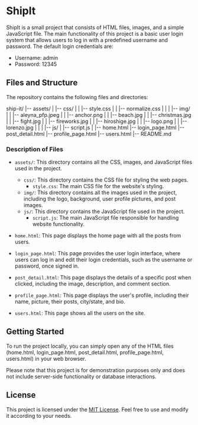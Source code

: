 # ShipIt

ShipIt is a small project that consists of HTML files, images, and a simple JavaScript file. The main functionality of this project is a basic user login system that allows users to log in with a predefined username and password. The default login credentials are:

- Username: admin
- Password: 12345

## Files and Structure

The repository contains the following files and directories:

ship-it/
|-- assets/
| |-- css/
| | |-- style.css
| | |-- normalize.css
| |
| |-- img/
| | |-- aleyna_pfp.jpeg
| | |-- anchor.png
| | |-- beach.jpg
| | |-- christmas.jpg
| | |-- fight.jpg
| | |-- fireworks.jpg
| | |-- hiroshige.jpg
| | |-- logo.png
| | |-- lorenzo.jpg
| |
| |-- js/
| |-- script.js
|
|-- home.html
|-- login_page.html
|-- post_detail.html
|-- profile_page.html
|-- users.html
|-- README.md

### Description of Files

- `assets/`: This directory contains all the CSS, images, and JavaScript files used in the project.
    - `css/`: This directory contains the CSS file for styling the web pages.
        - `style.css`: The main CSS file for the website's styling.
    - `img/`: This directory contains all the images used in the project, including the logo, background, user profile pictures, and post images.
    - `js/`: This directory contains the JavaScript file used in the project.
        - `script.js`: The main JavaScript file responsible for handling website functionality.
        
- `home.html`: This page displays the home page with all the posts from users.

- `login_page.html`: This page provides the user login interface, where users can log in and edit their login credentials, such as the username or password, once signed in.

- `post_detail.html`: This page displays the details of a specific post when clicked, including the image, description, and comment section.

- `profile_page.html`: This page displays the user's profile, including their name, picture, their posts, city/state, and bio.

- `users.html`: This page shows all the users on the site.

## Getting Started

To run the project locally, you can simply open any of the HTML files (home.html, login_page.html, post_detail.html, profile_page.html, users.html) in your web browser.

Please note that this project is for demonstration purposes only and does not include server-side functionality or database interactions.

## License

This project is licensed under the [MIT License](LICENSE). Feel free to use and modify it according to your needs.





